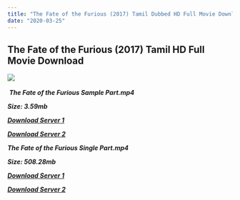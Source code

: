 ```yaml
---
title: "The Fate of the Furious (2017) Tamil Dubbed HD Full Movie Download"
date: "2020-03-25"
---
```


## The Fate of the Furious (2017) Tamil HD Full Movie Download

![](https://images.moviebuff.com/e889c9bc-8361-436d-a6b6-0ad1f44cb970?w=1000) 

 _**The Fate of the Furious Sample Part.mp4**_

_**Size: 3.59mb**_

[_**Download Server 1**_](http://p1.wetransfer.vip/files/Tamil{5adf554ba90925c4992f0fe8eae1093bfca14c1a880041370a5a335b793ae9c1}20Dubbed{5adf554ba90925c4992f0fe8eae1093bfca14c1a880041370a5a335b793ae9c1}20Movies/Tamil{5adf554ba90925c4992f0fe8eae1093bfca14c1a880041370a5a335b793ae9c1}20Dubbed{5adf554ba90925c4992f0fe8eae1093bfca14c1a880041370a5a335b793ae9c1}20Collections/Fast{5adf554ba90925c4992f0fe8eae1093bfca14c1a880041370a5a335b793ae9c1}20and{5adf554ba90925c4992f0fe8eae1093bfca14c1a880041370a5a335b793ae9c1}20Furious{5adf554ba90925c4992f0fe8eae1093bfca14c1a880041370a5a335b793ae9c1}20Collections/The{5adf554ba90925c4992f0fe8eae1093bfca14c1a880041370a5a335b793ae9c1}20Fate{5adf554ba90925c4992f0fe8eae1093bfca14c1a880041370a5a335b793ae9c1}20of{5adf554ba90925c4992f0fe8eae1093bfca14c1a880041370a5a335b793ae9c1}20the{5adf554ba90925c4992f0fe8eae1093bfca14c1a880041370a5a335b793ae9c1}20Furious{5adf554ba90925c4992f0fe8eae1093bfca14c1a880041370a5a335b793ae9c1}20(2017){5adf554ba90925c4992f0fe8eae1093bfca14c1a880041370a5a335b793ae9c1}20BDRip/The{5adf554ba90925c4992f0fe8eae1093bfca14c1a880041370a5a335b793ae9c1}20Fate{5adf554ba90925c4992f0fe8eae1093bfca14c1a880041370a5a335b793ae9c1}20of{5adf554ba90925c4992f0fe8eae1093bfca14c1a880041370a5a335b793ae9c1}20the{5adf554ba90925c4992f0fe8eae1093bfca14c1a880041370a5a335b793ae9c1}20Furious{5adf554ba90925c4992f0fe8eae1093bfca14c1a880041370a5a335b793ae9c1}20(2017){5adf554ba90925c4992f0fe8eae1093bfca14c1a880041370a5a335b793ae9c1}20BDRip/The{5adf554ba90925c4992f0fe8eae1093bfca14c1a880041370a5a335b793ae9c1}20Fate{5adf554ba90925c4992f0fe8eae1093bfca14c1a880041370a5a335b793ae9c1}20of{5adf554ba90925c4992f0fe8eae1093bfca14c1a880041370a5a335b793ae9c1}20the{5adf554ba90925c4992f0fe8eae1093bfca14c1a880041370a5a335b793ae9c1}20Furious{5adf554ba90925c4992f0fe8eae1093bfca14c1a880041370a5a335b793ae9c1}20(2017){5adf554ba90925c4992f0fe8eae1093bfca14c1a880041370a5a335b793ae9c1}20Sample{5adf554ba90925c4992f0fe8eae1093bfca14c1a880041370a5a335b793ae9c1}20HD.mp4)

[_**Download Server 2**_](http://p1.wetransfer.vip/files/Tamil{5adf554ba90925c4992f0fe8eae1093bfca14c1a880041370a5a335b793ae9c1}20Dubbed{5adf554ba90925c4992f0fe8eae1093bfca14c1a880041370a5a335b793ae9c1}20Movies/Tamil{5adf554ba90925c4992f0fe8eae1093bfca14c1a880041370a5a335b793ae9c1}20Dubbed{5adf554ba90925c4992f0fe8eae1093bfca14c1a880041370a5a335b793ae9c1}20Collections/Fast{5adf554ba90925c4992f0fe8eae1093bfca14c1a880041370a5a335b793ae9c1}20and{5adf554ba90925c4992f0fe8eae1093bfca14c1a880041370a5a335b793ae9c1}20Furious{5adf554ba90925c4992f0fe8eae1093bfca14c1a880041370a5a335b793ae9c1}20Collections/The{5adf554ba90925c4992f0fe8eae1093bfca14c1a880041370a5a335b793ae9c1}20Fate{5adf554ba90925c4992f0fe8eae1093bfca14c1a880041370a5a335b793ae9c1}20of{5adf554ba90925c4992f0fe8eae1093bfca14c1a880041370a5a335b793ae9c1}20the{5adf554ba90925c4992f0fe8eae1093bfca14c1a880041370a5a335b793ae9c1}20Furious{5adf554ba90925c4992f0fe8eae1093bfca14c1a880041370a5a335b793ae9c1}20(2017){5adf554ba90925c4992f0fe8eae1093bfca14c1a880041370a5a335b793ae9c1}20BDRip/The{5adf554ba90925c4992f0fe8eae1093bfca14c1a880041370a5a335b793ae9c1}20Fate{5adf554ba90925c4992f0fe8eae1093bfca14c1a880041370a5a335b793ae9c1}20of{5adf554ba90925c4992f0fe8eae1093bfca14c1a880041370a5a335b793ae9c1}20the{5adf554ba90925c4992f0fe8eae1093bfca14c1a880041370a5a335b793ae9c1}20Furious{5adf554ba90925c4992f0fe8eae1093bfca14c1a880041370a5a335b793ae9c1}20(2017){5adf554ba90925c4992f0fe8eae1093bfca14c1a880041370a5a335b793ae9c1}20BDRip/The{5adf554ba90925c4992f0fe8eae1093bfca14c1a880041370a5a335b793ae9c1}20Fate{5adf554ba90925c4992f0fe8eae1093bfca14c1a880041370a5a335b793ae9c1}20of{5adf554ba90925c4992f0fe8eae1093bfca14c1a880041370a5a335b793ae9c1}20the{5adf554ba90925c4992f0fe8eae1093bfca14c1a880041370a5a335b793ae9c1}20Furious{5adf554ba90925c4992f0fe8eae1093bfca14c1a880041370a5a335b793ae9c1}20(2017){5adf554ba90925c4992f0fe8eae1093bfca14c1a880041370a5a335b793ae9c1}20Sample{5adf554ba90925c4992f0fe8eae1093bfca14c1a880041370a5a335b793ae9c1}20HD.mp4)

_**The Fate of the Furious Single Part.mp4**_

_**Size: 508.28mb**_

[_**Download Server 1**_](http://p1.wetransfer.vip/files/Tamil{5adf554ba90925c4992f0fe8eae1093bfca14c1a880041370a5a335b793ae9c1}20Dubbed{5adf554ba90925c4992f0fe8eae1093bfca14c1a880041370a5a335b793ae9c1}20Movies/Tamil{5adf554ba90925c4992f0fe8eae1093bfca14c1a880041370a5a335b793ae9c1}20Dubbed{5adf554ba90925c4992f0fe8eae1093bfca14c1a880041370a5a335b793ae9c1}20Collections/Fast{5adf554ba90925c4992f0fe8eae1093bfca14c1a880041370a5a335b793ae9c1}20and{5adf554ba90925c4992f0fe8eae1093bfca14c1a880041370a5a335b793ae9c1}20Furious{5adf554ba90925c4992f0fe8eae1093bfca14c1a880041370a5a335b793ae9c1}20Collections/The{5adf554ba90925c4992f0fe8eae1093bfca14c1a880041370a5a335b793ae9c1}20Fate{5adf554ba90925c4992f0fe8eae1093bfca14c1a880041370a5a335b793ae9c1}20of{5adf554ba90925c4992f0fe8eae1093bfca14c1a880041370a5a335b793ae9c1}20the{5adf554ba90925c4992f0fe8eae1093bfca14c1a880041370a5a335b793ae9c1}20Furious{5adf554ba90925c4992f0fe8eae1093bfca14c1a880041370a5a335b793ae9c1}20(2017){5adf554ba90925c4992f0fe8eae1093bfca14c1a880041370a5a335b793ae9c1}20BDRip/The{5adf554ba90925c4992f0fe8eae1093bfca14c1a880041370a5a335b793ae9c1}20Fate{5adf554ba90925c4992f0fe8eae1093bfca14c1a880041370a5a335b793ae9c1}20of{5adf554ba90925c4992f0fe8eae1093bfca14c1a880041370a5a335b793ae9c1}20the{5adf554ba90925c4992f0fe8eae1093bfca14c1a880041370a5a335b793ae9c1}20Furious{5adf554ba90925c4992f0fe8eae1093bfca14c1a880041370a5a335b793ae9c1}20(2017){5adf554ba90925c4992f0fe8eae1093bfca14c1a880041370a5a335b793ae9c1}20BDRip/The{5adf554ba90925c4992f0fe8eae1093bfca14c1a880041370a5a335b793ae9c1}20Fate{5adf554ba90925c4992f0fe8eae1093bfca14c1a880041370a5a335b793ae9c1}20of{5adf554ba90925c4992f0fe8eae1093bfca14c1a880041370a5a335b793ae9c1}20the{5adf554ba90925c4992f0fe8eae1093bfca14c1a880041370a5a335b793ae9c1}20Furious{5adf554ba90925c4992f0fe8eae1093bfca14c1a880041370a5a335b793ae9c1}20(2017){5adf554ba90925c4992f0fe8eae1093bfca14c1a880041370a5a335b793ae9c1}20Single{5adf554ba90925c4992f0fe8eae1093bfca14c1a880041370a5a335b793ae9c1}20Part{5adf554ba90925c4992f0fe8eae1093bfca14c1a880041370a5a335b793ae9c1}20HD.mp4)

_**[Download Server 2](http://p1.wetransfer.vip/files/Tamil{5adf554ba90925c4992f0fe8eae1093bfca14c1a880041370a5a335b793ae9c1}20Dubbed{5adf554ba90925c4992f0fe8eae1093bfca14c1a880041370a5a335b793ae9c1}20Movies/Tamil{5adf554ba90925c4992f0fe8eae1093bfca14c1a880041370a5a335b793ae9c1}20Dubbed{5adf554ba90925c4992f0fe8eae1093bfca14c1a880041370a5a335b793ae9c1}20Collections/Fast{5adf554ba90925c4992f0fe8eae1093bfca14c1a880041370a5a335b793ae9c1}20and{5adf554ba90925c4992f0fe8eae1093bfca14c1a880041370a5a335b793ae9c1}20Furious{5adf554ba90925c4992f0fe8eae1093bfca14c1a880041370a5a335b793ae9c1}20Collections/The{5adf554ba90925c4992f0fe8eae1093bfca14c1a880041370a5a335b793ae9c1}20Fate{5adf554ba90925c4992f0fe8eae1093bfca14c1a880041370a5a335b793ae9c1}20of{5adf554ba90925c4992f0fe8eae1093bfca14c1a880041370a5a335b793ae9c1}20the{5adf554ba90925c4992f0fe8eae1093bfca14c1a880041370a5a335b793ae9c1}20Furious{5adf554ba90925c4992f0fe8eae1093bfca14c1a880041370a5a335b793ae9c1}20(2017){5adf554ba90925c4992f0fe8eae1093bfca14c1a880041370a5a335b793ae9c1}20BDRip/The{5adf554ba90925c4992f0fe8eae1093bfca14c1a880041370a5a335b793ae9c1}20Fate{5adf554ba90925c4992f0fe8eae1093bfca14c1a880041370a5a335b793ae9c1}20of{5adf554ba90925c4992f0fe8eae1093bfca14c1a880041370a5a335b793ae9c1}20the{5adf554ba90925c4992f0fe8eae1093bfca14c1a880041370a5a335b793ae9c1}20Furious{5adf554ba90925c4992f0fe8eae1093bfca14c1a880041370a5a335b793ae9c1}20(2017){5adf554ba90925c4992f0fe8eae1093bfca14c1a880041370a5a335b793ae9c1}20BDRip/The{5adf554ba90925c4992f0fe8eae1093bfca14c1a880041370a5a335b793ae9c1}20Fate{5adf554ba90925c4992f0fe8eae1093bfca14c1a880041370a5a335b793ae9c1}20of{5adf554ba90925c4992f0fe8eae1093bfca14c1a880041370a5a335b793ae9c1}20the{5adf554ba90925c4992f0fe8eae1093bfca14c1a880041370a5a335b793ae9c1}20Furious{5adf554ba90925c4992f0fe8eae1093bfca14c1a880041370a5a335b793ae9c1}20(2017){5adf554ba90925c4992f0fe8eae1093bfca14c1a880041370a5a335b793ae9c1}20Single{5adf554ba90925c4992f0fe8eae1093bfca14c1a880041370a5a335b793ae9c1}20Part{5adf554ba90925c4992f0fe8eae1093bfca14c1a880041370a5a335b793ae9c1}20HD.mp4)**_
